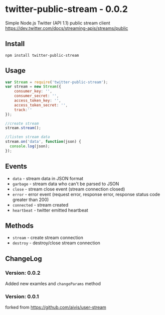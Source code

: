twitter-public-stream - 0.0.2
=============================

Simple Node.js Twitter (API 1.1) public stream client https://dev.twitter.com/docs/streaming-apis/streams/public

Install
---------
```npm install twitter-public-stream```

Usage
---------
```javascript
var Stream = require('twitter-public-stream');
var stream = new Stream({
    consumer_key: '',
    consumer_secret: '',
    access_token_key: '',
    access_token_secret: '',
	track:''
});

//create stream
stream.stream();

//listen stream data
stream.on('data', function(json) {
  console.log(json);
});
```

Events
---------
- ```data```        - stream data in JSON format
- ```garbage```     - stream data who can't be parsed to JSON
- ```close```       - stream close event (stream connection closed)
- ```error```       - error event (request error, response error, response status code greater than 200)
- ```connected```   - stream created
- ```heartbeat```   - twitter emitted heartbeat

Methods
---------
- ```stream```  - create stream connection
- ```destroy``` - destroy/close stream connection

ChangeLog 
---------

### Version: 0.0.2 ###

Added new examles and ```changeParams``` method

### Version: 0.0.1 ###

forked from https://github.com/aivis/user-stream